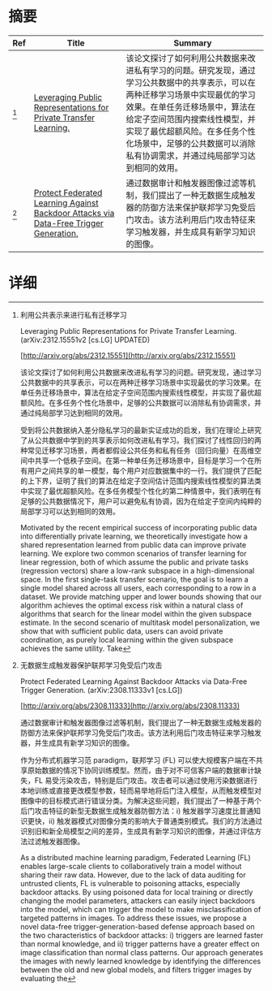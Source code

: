 # 摘要

| Ref | Title | Summary |
| --- | --- | --- |
| [^1] | [Leveraging Public Representations for Private Transfer Learning.](http://arxiv.org/abs/2312.15551) | 该论文探讨了如何利用公共数据来改进私有学习的问题。研究发现，通过学习公共数据中的共享表示，可以在两种迁移学习场景中实现最优的学习效果。在单任务迁移场景中，算法在给定子空间范围内搜索线性模型，并实现了最优超额风险。在多任务个性化场景中，足够的公共数据可以消除私有协调需求，并通过纯局部学习达到相同的效用。 |
| [^2] | [Protect Federated Learning Against Backdoor Attacks via Data-Free Trigger Generation.](http://arxiv.org/abs/2308.11333) | 通过数据审计和触发器图像过滤等机制，我们提出了一种无数据生成触发器的防御方法来保护联邦学习免受后门攻击。该方法利用后门攻击特征来学习触发器，并生成具有新学习知识的图像。 |

# 详细

[^1]: 利用公共表示来进行私有迁移学习

    Leveraging Public Representations for Private Transfer Learning. (arXiv:2312.15551v2 [cs.LG] UPDATED)

    [http://arxiv.org/abs/2312.15551](http://arxiv.org/abs/2312.15551)

    该论文探讨了如何利用公共数据来改进私有学习的问题。研究发现，通过学习公共数据中的共享表示，可以在两种迁移学习场景中实现最优的学习效果。在单任务迁移场景中，算法在给定子空间范围内搜索线性模型，并实现了最优超额风险。在多任务个性化场景中，足够的公共数据可以消除私有协调需求，并通过纯局部学习达到相同的效用。

    

    受到将公共数据纳入差分隐私学习的最新实证成功的启发，我们在理论上研究了从公共数据中学到的共享表示如何改进私有学习。我们探讨了线性回归的两种常见迁移学习场景，两者都假设公共任务和私有任务（回归向量）在高维空间中共享一个低秩子空间。在第一种单任务迁移场景中，目标是学习一个在所有用户之间共享的单一模型，每个用户对应数据集中的一行。我们提供了匹配的上下界，证明了我们的算法在给定子空间估计范围内搜索线性模型的算法类中实现了最优超额风险。在多任务模型个性化的第二种情景中，我们表明在有足够的公共数据情况下，用户可以避免私有协调，因为在给定子空间内纯粹的局部学习可以达到相同的效用。

    Motivated by the recent empirical success of incorporating public data into differentially private learning, we theoretically investigate how a shared representation learned from public data can improve private learning. We explore two common scenarios of transfer learning for linear regression, both of which assume the public and private tasks (regression vectors) share a low-rank subspace in a high-dimensional space. In the first single-task transfer scenario, the goal is to learn a single model shared across all users, each corresponding to a row in a dataset. We provide matching upper and lower bounds showing that our algorithm achieves the optimal excess risk within a natural class of algorithms that search for the linear model within the given subspace estimate. In the second scenario of multitask model personalization, we show that with sufficient public data, users can avoid private coordination, as purely local learning within the given subspace achieves the same utility. Take
    
[^2]: 无数据生成触发器保护联邦学习免受后门攻击

    Protect Federated Learning Against Backdoor Attacks via Data-Free Trigger Generation. (arXiv:2308.11333v1 [cs.LG])

    [http://arxiv.org/abs/2308.11333](http://arxiv.org/abs/2308.11333)

    通过数据审计和触发器图像过滤等机制，我们提出了一种无数据生成触发器的防御方法来保护联邦学习免受后门攻击。该方法利用后门攻击特征来学习触发器，并生成具有新学习知识的图像。

    

    作为分布式机器学习范 paradigm，联邦学习 (FL) 可以使大规模客户端在不共享原始数据的情况下协同训练模型。然而，由于对不可信客户端的数据审计缺失，FL 易受污染攻击，特别是后门攻击。攻击者可以通过使用污染数据进行本地训练或直接更改模型参数，轻而易举地将后门注入模型，从而触发模型对图像中的目标模式进行错误分类。为解决这些问题，我们提出了一种基于两个后门攻击特征的新型无数据生成触发器防御方法：i) 触发器学习速度比普通知识更快，ii) 触发器模式对图像分类的影响大于普通类别模式。我们的方法通过识别旧和新全局模型之间的差异，生成具有新学习知识的图像，并通过评估方法过滤触发器图像。

    As a distributed machine learning paradigm, Federated Learning (FL) enables large-scale clients to collaboratively train a model without sharing their raw data. However, due to the lack of data auditing for untrusted clients, FL is vulnerable to poisoning attacks, especially backdoor attacks. By using poisoned data for local training or directly changing the model parameters, attackers can easily inject backdoors into the model, which can trigger the model to make misclassification of targeted patterns in images. To address these issues, we propose a novel data-free trigger-generation-based defense approach based on the two characteristics of backdoor attacks: i) triggers are learned faster than normal knowledge, and ii) trigger patterns have a greater effect on image classification than normal class patterns. Our approach generates the images with newly learned knowledge by identifying the differences between the old and new global models, and filters trigger images by evaluating the 
    

